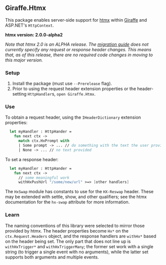 ## Giraffe.Htmx

This package enables server-side support for [htmx](https://htmx.org) within [Giraffe](https://giraffe.wiki) and ASP.NET's `HttpContext`.

**htmx version: 2.0.0-alpha2**

_Note that htmx 2.0 is an ALPHA release. The [migration guide](https://v2-0v2-0.htmx.org/migration-guide-htmx-1/) does not currently specify any request or response header changes. This means that, as of this release, there are no required code changes in moving to this major version._

### Setup

1. Install the package (must use `--Prerelease` flag).
2. Prior to using the request header extension properties or the header-setting `HttpHandler`s, `open Giraffe.Htmx`.

### Use

To obtain a request header, using the `IHeaderDictionary` extension properties:

```fsharp
  let myHandler : HttpHander =
    fun next ctx ->
      match ctx.HxPrompt with
      | Some prompt -> ... // do something with the text the user provided
      | None -> ... // no text provided
```

To set a response header:

```fsharp
  let myHandler : HttpHander =
    fun next ctx ->
      // some meaningful work
      withHxPushUrl "/some/new/url" >=> [other handlers]
```

The `HxSwap` module has constants to use for the `HX-Reswap` header. These may be extended with settle, show, and other qualifiers; see the htmx documentation for the `hx-swap` attribute for more information.

### Learn

The naming conventions of this library were selected to mirror those provided by htmx. The header properties become `Hx*` on the `ctx.Request.Headers` object, and the response handlers are `withHx*` based on the header being set. The only part that does not line up is `withHxTrigger*` and `withHxTriggerMany`; the former set work with a single string (to trigger a single event with no arguments), while the latter set supports both arguments and multiple events.